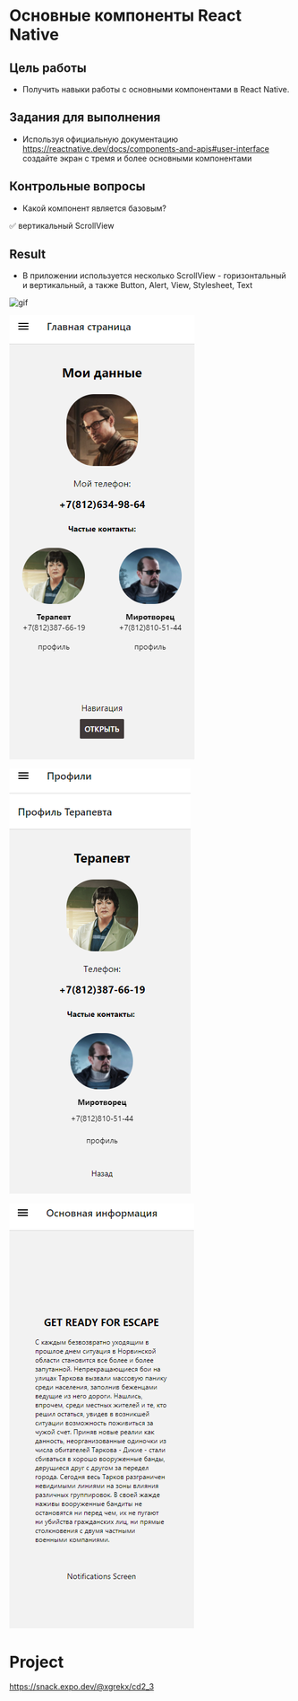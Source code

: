 # Основные компоненты React Native

## Цель работы

- Получить навыки работы с основными компонентами в React Native.

## Задания для выполнения

-	Используя официальную документацию https://reactnative.dev/docs/components-and-apis#user-interface создайте экран с тремя и более основными компонентами

## Контрольные вопросы

- Какой компонент является базовым?

:white_check_mark: вертикальный ScrollView

## Result

- В приложении используется несколько ScrollView - горизонтальный и вертикальный, а также Button, Alert, View, Stylesheet, Text

![gif](example.gif)

![image](ex.png)

![image](ex_2.png)

![image](ex_3.png)

# Project

https://snack.expo.dev/@xgrekx/cd2_3
